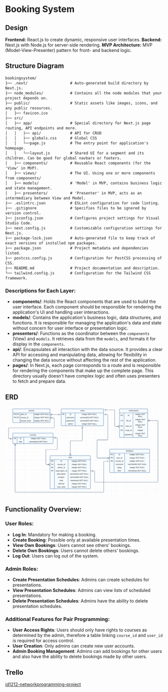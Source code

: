 # Booking System

## Design 

**Frontend:** React.js to create dynamic, responsive user interfaces.
**Backend:** Next.js with Node.js for server-side rendering.
**MVP Architecture:** MVP (Model-View-Presenter) pattern for front- and backend logic.

## Structure Diagram

```
bookingsystem/
├── .next/                   # Auto-generated build directory by Next.js.
├── node_modules/            # Contains all the node modules that your project depends on.
├── public/                  # Static assets like images, icons, and any public resources.
│   ├── favicon.ico
├── src/
│   ├── app/                 # Special directory for Next.js page routing, API endpoints and more.
│   │   ├── api/             # API for CRUD
│   │   ├── globals.css      # Global CSS
│   │   └──page.js           # The entry point for application's homepage.
│   │   └──layout.js         # Shared UI for a segment and its children. Can be good for global navbars or footers.
│   ├── components/          # Reusable React components (for the 'View' in MVP).
│   ├── views/               # The UI. Using one or more components from components/
│   ├── models/              # 'Model' in MVP, contains business logic and state management.
│   ├── presenters/          # 'Presenter' in MVP, acts as an intermediary between View and Model.
├── .eslintrc.json           # ESLint configuration for code linting.
├── .gitignore               # Specifies files to be ignored by version control.
├── jsconfig.json            # Configures project settings for Visual Studio Code.
├── next.config.js           # Customizable configuration settings for Next.js.
├── package-lock.json        # Auto-generated file to keep track of exact versions of installed npm packages.
├── package.json             # Project metadata and dependencies listed.
├── postcss.config.js        # Configuration for PostCSS processing of CSS.
├── README.md                # Project documentation and description.
└── tailwind.config.js       # Configuration for the Tailwind CSS framework.
```

### Descriptions for Each Layer:

- **components/**: Holds the React components that are used to build the user interface. Each component should be responsible for rendering the application's UI and handling user interactions.
- **models/**: Contains the application's business logic, data structures, and functions. It is responsible for managing the application's data and state without concern for user interface or presentation logic.
- **presenters/**: Functions as the coordinator between the `components` (View) and `models`. It retrieves data from the `models`, and formats it for display in the `components`.
- **api/**: Encapsulates all interaction with the data source. It provides a clear API for accessing and manipulating data, allowing for flexibility in changing the data source without affecting the rest of the application.
- **pages/**: In Next.js, each page corresponds to a route and is responsible for rendering the components that make up the complete page. This directory usually doesn't have complex logic and often uses presenters to fetch and prepare data.



## ERD

![ERD](ERD.png)

## Functionality Overview:

### User Roles:
- **Log In**: Mandatory for making a booking.
- **Create Booking**: Possible only at available presentation times.
- **View Own Bookings**: Users cannot see others' bookings.
- **Delete Own Bookings**: Users cannot delete others' bookings.
- **Log Out**: Users can log out of the system.

### Admin Roles:
- **Create Presentation Schedules**: Admins can create schedules for presentations.
- **View Presentation Schedules**: Admins can view lists of scheduled presentations.
- **Delete Presentation Schedules**: Admins have the ability to delete presentation schedules.

### Additional Features for Pair Programming:
- **User Access Rights**: Users should only have rights to courses as determined by the admin, therefore a table linking `course_id` and `user_id` is required for access control.
- **User Creation**: Only admins can create new user accounts.
- **Admin Booking Management**: Admins can add bookings for other users and also have the ability to delete bookings made by other users.


## Trello

[id1212-networkprogramming-project](https://trello.com/b/zVdjFYxZ/id1212-networkprogramming-project)

